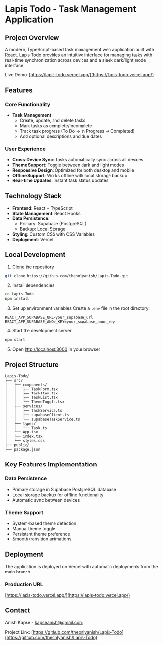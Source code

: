 # Lapis Todo - Task Management Application

## Project Overview

A modern, TypeScript-based task management web application built with React. Lapis Todo provides an intuitive interface for managing tasks with real-time synchronization across devices and a sleek dark/light mode interface.

Live Demo: [https://lapis-todo.vercel.app/](https://lapis-todo.vercel.app/)

## Features

### Core Functionality
- **Task Management**
  - Create, update, and delete tasks
  - Mark tasks as complete/incomplete
  - Track task progress (To Do → In Progress → Completed)
  - Add optional descriptions and due dates

### User Experience
- **Cross-Device Sync**: Tasks automatically sync across all devices
- **Theme Support**: Toggle between dark and light modes
- **Responsive Design**: Optimized for both desktop and mobile
- **Offline Support**: Works offline with local storage backup
- **Real-time Updates**: Instant task status updates

## Technology Stack

- **Frontend**: React + TypeScript
- **State Management**: React Hooks
- **Data Persistence**: 
  - Primary: Supabase (PostgreSQL)
  - Backup: Local Storage
- **Styling**: Custom CSS with CSS Variables
- **Deployment**: Vercel

## Local Development

1. Clone the repository
```bash
git clone https://github.com/theonlyanish/Lapis-Todo.git
```

2. Install dependencies
```bash
cd Lapis-Todo
npm install
```

3. Set up environment variables
Create a `.env` file in the root directory:
```env
REACT_APP_SUPABASE_URL=your_supabase_url
REACT_APP_SUPABASE_ANON_KEY=your_supabase_anon_key
```

4. Start the development server
```bash
npm start
```

5. Open [http://localhost:3000](http://localhost:3000) in your browser

## Project Structure

```
Lapis-Todo/
├── src/
│   ├── components/
│   │   ├── TaskForm.tsx
│   │   ├── TaskItem.tsx
│   │   ├── TaskList.tsx
│   │   └── ThemeToggle.tsx
│   ├── services/
│   │   ├── taskService.ts
│   │   ├── supabaseClient.ts
│   │   └── supabaseTaskService.ts
│   ├── types/
│   │   └── Task.ts
│   └── App.tsx
│   └── index.tsx
│   └── styles.css
├── public/
└── package.json
```

## Key Features Implementation

### Data Persistence
- Primary storage in Supabase PostgreSQL database
- Local storage backup for offline functionality
- Automatic sync between devices

### Theme Support
- System-based theme detection
- Manual theme toggle
- Persistent theme preference
- Smooth transition animations

## Deployment

The application is deployed on Vercel with automatic deployments from the main branch.

### Production URL
[https://lapis-todo.vercel.app/](https://lapis-todo.vercel.app/)

## Contact

Anish Kapse - kapseanish@gmail.com

Project Link: [https://github.com/theonlyanish/Lapis-Todo](https://github.com/theonlyanish/Lapis-Todo)
